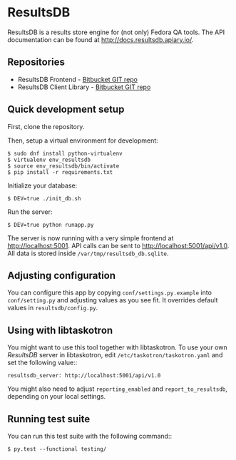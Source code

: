 # ResultsDB

ResultsDB is a results store engine for (not only) Fedora QA tools. The API
documentation can be found at <http://docs.resultsdb.apiary.io/>.

## Repositories

* ResultsDB Frontend - [Bitbucket GIT repo](https://bitbucket.org/fedoraqa/resultsdb_frontend)
* ResultsDB Client Library - [Bitbucket GIT repo](https://bitbucket.org/fedoraqa/resultsdb_api)

## Quick development setup

First, clone the repository.

Then, setup a virtual environment for development:

    $ sudo dnf install python-virtualenv
    $ virtualenv env_resultsdb
    $ source env_resultsdb/bin/activate
    $ pip install -r requirements.txt

Initialize your database:

    $ DEV=true ./init_db.sh

Run the server:

    $ DEV=true python runapp.py

The server is now running with a very simple frontend at <http://localhost:5001>.
API calls can be sent to <http://localhost:5001/api/v1.0>. All data is stored
inside `/var/tmp/resultsdb_db.sqlite`.

## Adjusting configuration

You can configure this app by copying `conf/settings.py.example` into
`conf/setting.py` and adjusting values as you see fit. It overrides default
values in `resultsdb/config.py`.

## Using with libtaskotron

You might want to use this tool together with libtaskotron. To use your own
*ResultsDB* server in libtaskotron, edit `/etc/taskotron/taskotron.yaml` and
set the following value::

    resultsdb_server: http://localhost:5001/api/v1.0

You might also need to adjust `reporting_enabled` and `report_to_resultsdb`,
depending on your local settings.

## Running test suite

You can run this test suite with the following command::

    $ py.test --functional testing/
